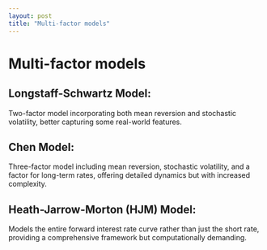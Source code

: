 ```yaml
---
layout: post
title: "Multi-factor models"
---
```



# Multi-factor models
## Longstaff-Schwartz Model: 
Two-factor model incorporating both mean reversion and stochastic volatility, better capturing some real-world features.

## Chen Model: 

Three-factor model including mean reversion, stochastic volatility, and a factor for long-term rates, offering detailed dynamics but with increased complexity.

## Heath-Jarrow-Morton (HJM) Model:

 Models the entire forward interest rate curve rather than just the short rate, providing a comprehensive framework but computationally demanding.